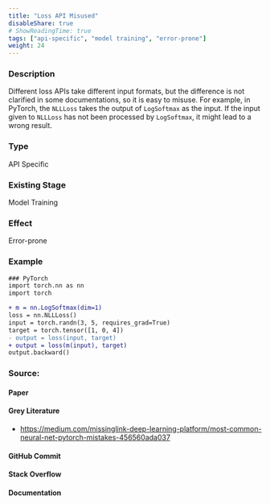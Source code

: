 ```yaml
---
title: "Loss API Misused"
disableShare: true
# ShowReadingTime: true
tags: ["api-specific", "model training", "error-prone"]
weight: 24
---
```


### Description

Different loss APIs take different input formats, but the difference is not clarified in some documentations, so it is easy to misuse. For example, in PyTorch, the `NLLLoss` takes the output of `LogSoftmax` as the input. If the input given to `NLLLoss` has not been processed by `LogSoftmax`, it might lead to a wrong result.

### Type

API Specific

### Existing Stage

Model Training

### Effect

Error-prone

### Example

```diff
### PyTorch
import torch.nn as nn
import torch

+ m = nn.LogSoftmax(dim=1)
loss = nn.NLLLoss()
input = torch.randn(3, 5, requires_grad=True)
target = torch.tensor([1, 0, 4])
- output = loss(input, target)
+ output = loss(m(input), target)
output.backward()
```

### Source:

#### Paper 

#### Grey Literature
- https://medium.com/missinglink-deep-learning-platform/most-common-neural-net-pytorch-mistakes-456560ada037

#### GitHub Commit

#### Stack Overflow

#### Documentation

